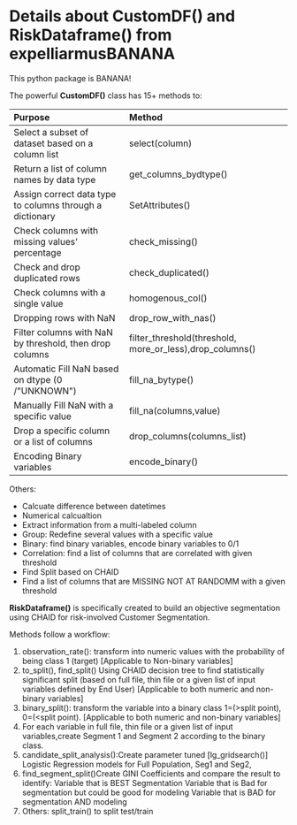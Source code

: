 # Details about CustomDF() and RiskDataframe() from expelliarmusBANANA
This python package is BANANA!

The powerful **CustomDF()** class has 15+ methods to:

| Purpose   | Method |
|  :----  |    :----         |
|Select a subset of dataset based on a column list|select(column)|
|Return a list of column names by data type|get_columns_bydtype()|
|Assign correct data type to columns through a dictionary|SetAttributes()|
|Check columns with missing values' percentage|check_missing()|
|Check and drop duplicated rows|check_duplicated()|
|Check columns with a single value|homogenous_col()|
|Dropping rows with NaN	|drop_row_with_nas()|
|Filter columns with NaN by threshold, then drop columns| filter_threshold(threshold, more_or_less),drop_columns()
|Automatic Fill NaN based on dtype (0 /"UNKNOWN")|fill_na_bytype()|
|Manually Fill NaN with a specific value| fill_na(columns,value)|
|Drop a specific column or a list of columns |drop_columns(columns_list)|
|Encoding Binary variables|encode_binary()|

Others:
* Calcuate difference between datetimes
* Numerical calcualtion
* Extract information from a multi-labeled column
* Group: Redefine several values with a specific value
* Binary: find binary variables, encode binary variables to 0/1
* Correlation: find a list of columns that are correlated with given threshold
* Find Split based on CHAID
* Find a list of columns that are MISSING NOT AT RANDOMM with a given threshold
  
**RiskDataframe()** is specifically created to build an objective segmentation using CHAID for risk-involved Customer Segmentation.

Methods follow a workflow:

1. observation_rate(): transform into numeric values with the probability of being class 1 (target) [Applicable to Non-binary variables]
2. to_split(), find_split() Using CHAID decision tree to find statistically significant split (based on full file, thin file or a given list of input variables defined by End User) [Applicable to both numeric and non-binary variables]
3. binary_split(): transform the variable into a binary class 1=(>split point), 0=(<split point). [Applicable to both numeric and non-binary variables]
4. For each variable in full file, thin file or a given list of input variables,create Segment 1 and Segment 2 according to the binary class.
5. candidate_split_analysis():Create parameter tuned [lg_gridsearch()] Logistic Regression models for Full Population, Seg1 and Seg2,
6. find_segment_split()Create GINI Coefficients and compare the result to identify:
      Variable that is BEST Segmentation
      Variable that is Bad for segmentation but could be good for modeling
      Variable that is BAD for segmentation AND modeling 
7. Others: split_train() to split test/train
